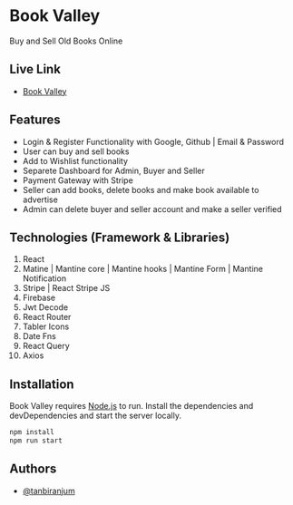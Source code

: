 # Book Valley

Buy and Sell Old Books Online

## Live Link

- [Book Valley](https://ghost-kitchen-service.web.app)

## Features

- Login & Register Functionality with Google, Github | Email & Password
- User can buy and sell books
- Add to Wishlist functionality
- Separete Dashboard for Admin, Buyer and Seller
- Payment Gateway with Stripe
- Seller can add books, delete books and make book available to advertise
- Admin can delete buyer and seller account and make a seller verified

## Technologies (Framework & Libraries)

1. React
2. Matine | Mantine core | Mantine hooks | Mantine Form | Mantine Notification
3. Stripe | React Stripe JS
4. Firebase
5. Jwt Decode
6. React Router
7. Tabler Icons
8. Date Fns
9. React Query
10. Axios

## Installation

Book Valley requires [Node.js](https://nodejs.org/) to run.
Install the dependencies and devDependencies and start the server locally.

```sh
npm install
npm run start
```

## Authors

- [@tanbiranjum](https://www.github.com/tanbiranjum)
